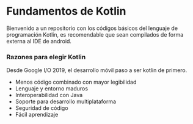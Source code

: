 # Fundamentos de Kotlin
Bienvenido a un repositorio con los códigos básicos del lenguaje de programación Kotlin, es recomendable que sean compilados de forma externa al IDE de android.

### Razones para elegir Kotlin
Desde Google I/O 2019, el desarrollo móvil paso a ser kotlin de primero.
* Menos código combinado con mayor legibilidad
* Lenguaje y entorno maduros
* Interoperabilidad con Java
* Soporte para desarrollo multiplataforma
* Seguridad de código
* Fácil aprendizaje
